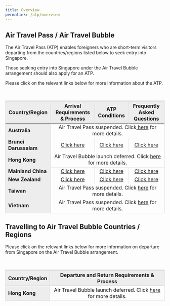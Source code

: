 ```yaml
---
title: Overview
permalink: /atp/overview
---
```

## Air Travel Pass / Air Travel Bubble

The Air Travel Pass (ATP) enables foreigners who are short-term visitors departing from the countries/regions listed below to seek entry into Singapore.

Those seeking entry into Singapore under the Air Travel Bubble arrangement should also apply for an ATP.

Please click on the relevant links below for more information about the ATP.

<table>
<thead>
  <tr>
    <th style="border-top:3px solid #D8D8D8; border-left:1px solid #D8D8D8; border-right:1px solid #D8D8D8; background-color:#EDEDED">Country/Region</th>
    <th style="border-top:3px solid #D8D8D8; border-left:1px solid #D8D8D8; border-right:1px solid #D8D8D8; background-color:#EDEDED">Arrival Requirements & Process</th>
    <th style="border-top:3px solid #D8D8D8; border-left:1px solid #D8D8D8; border-right:1px solid #D8D8D8; background-color:#EDEDED">ATP Conditions</th>
    <th style="border-top:3px solid #D8D8D8; border-left:1px solid #D8D8D8; border-right:1px solid #D8D8D8; background-color:#EDEDED">Frequently Asked Questions</th>
  </tr>
</thead>
<tbody>
  <tr>
    <td  style="border-left:1px solid #D8D8D8; border-right:1px solid #D8D8D8; background-color:#EDEDED"><b>Australia </b></td>
    <!--<td style="text-align:center;border-right:1px solid #D8D8D8;"><a href="/atp/requirements-and-process">Click here</a></td>
     <td style="text-align:center;border-right:1px solid #D8D8D8;"><a href="/atp/conditions">Click here</a></td>
      <td style="text-align:center;border-right:1px solid #D8D8D8;"><a href="/atp/faq">Click here</a></td>
  </tr>
	 <tr>-->
    <td colspan="3" style="text-align:center;border-right:1px solid #D8D8D8;">Air Travel Pass suspended. Click<a href="/australia/atp/notice"> here</a> for more details.</td>
  </tr>
    <tr>
    <td style="border-left:1px solid #D8D8D8; border-right:1px solid #D8D8D8; background-color:#EDEDED"><b>Brunei Darussalam</b></td>
      <td style="text-align:center;border-right:1px solid #D8D8D8;"><a href="/atp/requirements-and-process">Click here</a></td>
      <td style="text-align:center;border-right:1px solid #D8D8D8;"><a href="/atp/conditions">Click here</a></td>
      <td style="text-align:center;border-right:1px solid #D8D8D8;"><a href="/atp/faq">Click here</a></td>
  </tr>
  <tr>
    <td style="border-left:1px solid #D8D8D8; border-right:1px solid #D8D8D8; background-color:#EDEDED"><b>Hong Kong</b></td>
    <td style="text-align:center;border-right:1px solid #D8D8D8; border-bottom:1px solid #D8D8D8;" colspan="3">Air Travel Bubble launch deferred. Click <a href="/hongkong/atb/notice">here</a> for more details.</td>
     <!-- <td style="text-align:center;border-right:1px solid #D8D8D8;"><a href="/hongkong/atb/visitingsg">Click here</a></td>
      <td style="text-align:center; border-right:1px solid #D8D8D8;"><a href="/hongkong/atb/terms-and-conditions">Click here</a></td>
      <td style="text-align:center; border-right:1px solid #D8D8D8;"><a href="/hongkong/atb/visitingsg-faq">Click here</a></td>-->
  </tr>
    <tr>
    <td style="border-left:1px solid #D8D8D8; border-right:1px solid #D8D8D8; background-color:#EDEDED"><b>Mainland China
</b></td>
    <td style="text-align:center;border-right:1px solid #D8D8D8;"><a href="/atp/requirements-and-process">Click here</a></td>
      <td style="text-align:center;border-right:1px solid #D8D8D8;"><a href="/atp/conditions">Click here</a></td>
      <td style="text-align:center;border-right:1px solid #D8D8D8;"><a href="/atp/faq">Click here</a></td>
  </tr>
	<!--	 <tr>
    <td colspan="3" style="text-align:center;border-right:1px solid #D8D8D8;">Air Travel Pass for Guangdong province, Mainland China suspended. <br/>Click<a href="/china/atp/notice"> here</a> for more details.</td>
  </tr>-->
   <tr>
    <td style="border-left:1px solid #D8D8D8; border-right:1px solid #D8D8D8; background-color:#EDEDED"><b>New Zealand</b></td>
    <td style="text-align:center;border-right:1px solid #D8D8D8;"><a href="/atp/requirements-and-process">Click here</a></td>
     <td style="text-align:center;border-right:1px solid #D8D8D8;"><a href="/atp/conditions">Click here</a></td>
     <td style="text-align:center;border-right:1px solid #D8D8D8;"><a href="/atp/faq">Click here</a></td>
  </tr>
  <tr>
    <td style="border-left:1px solid #D8D8D8; border-right:1px solid #D8D8D8; background-color:#EDEDED"><b>Taiwan</b></td>
    <td style="text-align:center;border-right:1px solid #D8D8D8;" colspan="3">Air Travel Pass suspended. Click <a href="/taiwan/atp/notice">here</a> for more details.</td>
      <!--<td style="text-align:center;border-right:1px solid #D8D8D8;"><a href="/atp/conditions">Click here</a></td>
     <td style="text-align:center;border-right:1px solid #D8D8D8;"><a href="/taiwan/atp/faq">Click here</a></td>-->
  </tr>
     <tr>
    <td style="border-left:1px solid #D8D8D8; border-right:1px solid #D8D8D8; background-color:#EDEDED; border-bottom:1px solid #D8D8D8; "><b>Vietnam</b></td>
        <td style="text-align:center;border-right:1px solid #D8D8D8; border-bottom:1px solid #D8D8D8;" colspan="3">Air Travel Pass suspended. Click <a href="/vietnam/atp/notice">here</a> for more details.</td>
       <!--<td style="border-bottom:1px solid #D8D8D8;border-right:1px solid #D8D8D8; text-align:center;"><a href="/atp/conditions">Click here</a></td>
    <td style="border-bottom:1px solid #D8D8D8;border-right:1px solid #D8D8D8; text-align:center;"><a href="/vietnam/atp/faq">Click here</a></td>-->
  </tr>
  </tbody>
  </table>

## Travelling to Air Travel Bubble Countries / Regions
 
Please click on the relevant links below for more information on departure from Singapore on the Air Travel Bubble arrangement.

 <table>
<thead>
  <tr>
    <th style="border-top:3px solid #D8D8D8; border-left:1px solid #D8D8D8; border-right:1px solid #D8D8D8; background-color:#EDEDED">Country/Region</th>
    <th style="border-top:3px solid #D8D8D8; border-left:1px solid #D8D8D8; border-right:1px solid #D8D8D8; background-color:#EDEDED">Departure and Return Requirements & Process</th>
  </tr>
</thead>
<tbody>
<tr>
    <td style="border-left:1px solid #D8D8D8; border-right:1px solid #D8D8D8; background-color:#EDEDED; border-bottom:1px solid #D8D8D8; "><b>Hong Kong</b></td>
  <td style="text-align:center;border-right:1px solid #D8D8D8; border-bottom:1px solid #D8D8D8;">Air Travel Bubble launch deferred. Click <a href="/hongkong/atb/notice">here</a> for more details.</td>
        <!--<td style="text-align:center;border-right:1px solid #D8D8D8; border-bottom:1px solid #D8D8D8;"><a href="/hongkong/atb/visitinghk">Click here</a></td>-->
       <!--<td style="border-bottom:1px solid #D8D8D8;border-right:1px solid #D8D8D8; text-align:center;"><a href="/atp/conditions">Click here</a></td>
    <td style="border-bottom:1px solid #D8D8D8;border-right:1px solid #D8D8D8; text-align:center;"><a href="/vietnam/atp/faq">Click here</a></td>-->
 </tr>
  </tbody>
  </table>